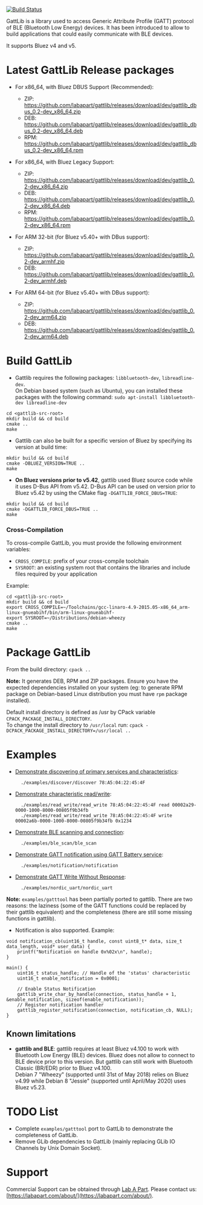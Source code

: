 [![Build Status](https://travis-ci.org/labapart/gattlib.svg?branch=master)](https://travis-ci.org/labapart/gattlib)

GattLib is a library used to access Generic Attribute Profile (GATT) protocol of BLE (Bluetooth Low Energy) devices.
It has been introduced to allow to build applications that could easily communicate with BLE devices.

It supports Bluez v4 and v5.

Latest GattLib Release packages
===============================

* For x86_64, with Bluez DBUS Support (Recommended):

    - ZIP: <https://github.com/labapart/gattlib/releases/download/dev/gattlib_dbus_0.2-dev_x86_64.zip>
    - DEB: <https://github.com/labapart/gattlib/releases/download/dev/gattlib_dbus_0.2-dev_x86_64.deb>
    - RPM: <https://github.com/labapart/gattlib/releases/download/dev/gattlib_dbus_0.2-dev_x86_64.rpm>

* For x86_64, with Bluez Legacy Support:

    - ZIP: <https://github.com/labapart/gattlib/releases/download/dev/gattlib_0.2-dev_x86_64.zip>
    - DEB: <https://github.com/labapart/gattlib/releases/download/dev/gattlib_0.2-dev_x86_64.deb>
    - RPM: <https://github.com/labapart/gattlib/releases/download/dev/gattlib_0.2-dev_x86_64.rpm>

* For ARM 32-bit (for Bluez v5.40+ with DBus support):

    - ZIP: <https://github.com/labapart/gattlib/releases/download/dev/gattlib_0.2-dev_armhf.zip>
    - DEB: <https://github.com/labapart/gattlib/releases/download/dev/gattlib_0.2-dev_armhf.deb>

* For ARM 64-bit (for Bluez v5.40+ with DBus support):

    - ZIP: <https://github.com/labapart/gattlib/releases/download/dev/gattlib_0.2-dev_arm64.zip>
    - DEB: <https://github.com/labapart/gattlib/releases/download/dev/gattlib_0.2-dev_arm64.deb>

Build GattLib
=============

* Gattlib requires the following packages: `libbluetooth-dev`, `libreadline-dev`.  
On Debian based system (such as Ubuntu), you can installed these packages with the
following command: `sudo apt-install libbluetooth-dev libreadline-dev`

```
cd <gattlib-src-root>
mkdir build && cd build
cmake ..
make
```

* Gattlib can also be built for a specific version of Bluez by specifying its version at build time:

```
mkdir build && cd build
cmake -DBLUEZ_VERSION=TRUE ..
make
```


* **On Bluez versions prior to v5.42**, gattlib used Bluez source code while it uses D-Bus API 
from v5.42. D-Bus API can be used on version prior to Bluez v5.42 by using the CMake flag `-DGATTLIB_FORCE_DBUS=TRUE`:

```
mkdir build && cd build
cmake -DGATTLIB_FORCE_DBUS=TRUE ..
make
```

### Cross-Compilation

To cross-compile GattLib, you must provide the following environment variables:

- `CROSS_COMPILE`: prefix of your cross-compile toolchain
- `SYSROOT`: an existing system root that contains the libraries and include files required by your application

Example:

```
cd <gattlib-src-root>
mkdir build && cd build
export CROSS_COMPILE=~/Toolchains/gcc-linaro-4.9-2015.05-x86_64_arm-linux-gnueabihf/bin/arm-linux-gnueabihf-
export SYSROOT=~/Distributions/debian-wheezy
cmake ..
make
```

Package GattLib
===============

From the build directory: `cpack ..`

**Note:** It generates DEB, RPM and ZIP packages. Ensure you have the expected dependencies
 installed on your system (eg: to generate RPM package on Debian-based Linux distribution
  you must have `rpm` package installed).

Default install directory is defined as /usr by CPack variable `CPACK_PACKAGE_INSTALL_DIRECTORY`.  
To change the install directory to `/usr/local` run: `cpack -DCPACK_PACKAGE_INSTALL_DIRECTORY=/usr/local ..`

Examples
========

* [Demonstrate discovering of primary services and characteristics](/examples/discover/discover.c):

        ./examples/discover/discover 78:A5:04:22:45:4F

* [Demonstrate characteristic read/write](/examples/read_write/read_write.c):

        ./examples/read_write/read_write 78:A5:04:22:45:4F read 00002a29-0000-1000-8000-00805f9b34fb
        ./examples/read_write/read_write 78:A5:04:22:45:4F write 00002a6b-0000-1000-8000-00805f9b34fb 0x1234

* [Demonstrate BLE scanning and connection](/examples/ble_scan/ble_scan.c):

        ./examples/ble_scan/ble_scan

* [Demonstrate GATT notification using GATT Battery service](/examples/notification/notification.c):

        ./examples/notification/notification

* [Demonstrate GATT Write Without Response](/examples/nordic_uart/nordic_uart.c):

        ./examples/nordic_uart/nordic_uart

**Note:** `examples/gatttool` has been partially ported to gattlib. There are two reasons: the laziness
 (some of the GATT functions could be replaced by their gattlib equivalent) and the completeness (there
 are still some missing functions in gattlib).

* Notification is also supported. Example:

```
void notification_cb(uint16_t handle, const uint8_t* data, size_t data_length, void* user_data) {
	printf("Notification on handle 0x%02x\n", handle);
}

main() {
	uint16_t status_handle; // Handle of the 'status' characteristic
	uint16_t enable_notification = 0x0001;

	// Enable Status Notification
	gattlib_write_char_by_handle(connection, status_handle + 1, &enable_notification, sizeof(enable_notification));
	// Register notification handler
	gattlib_register_notification(connection, notification_cb, NULL);
}
```

Known limitations
-----------------

* **gattlib and BLE**: gattlib requires at least Bluez v4.100 to work with Bluetooth Low Energy (BLE) devices. Bluez does not allow to connect to BLE device prior to this version. But gattlib can still work with Bluetooth Classic (BR/EDR) prior to Bluez v4.100.  
Debian 7 "Wheezy" (supported until 31st of May 2018) relies on Bluez v4.99 while Debian 8 "Jessie" (supported until April/May 2020) uses Bluez v5.23.

TODO List
=========

- Complete `examples/gatttool` port to GattLib to demonstrate the completeness of GattLib.
- Remove GLib dependencies to GattLib (mainly replacing GLib IO Channels by Unix Domain Socket).

Support
=======

Commercial Support can be obtained through [Lab A Part](https://labapart.com). Please contact us: [https://labapart.com/about/](https://labapart.com/about/).
